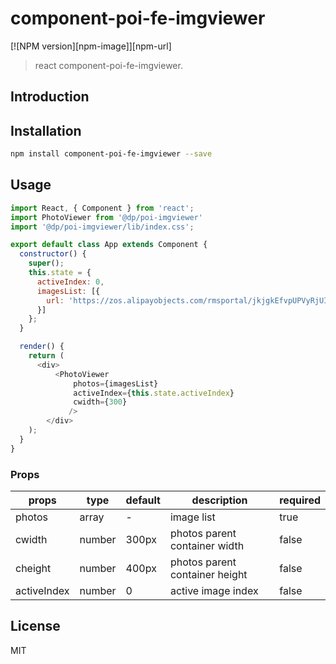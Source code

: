 # component-poi-fe-imgviewer

[![NPM version][npm-image]][npm-url]
> react component-poi-fe-imgviewer.

## Introduction


## Installation

```bash
npm install component-poi-fe-imgviewer --save
```

## Usage

```javascript
import React, { Component } from 'react';
import PhotoViewer from '@dp/poi-imgviewer'
import '@dp/poi-imgviewer/lib/index.css';

export default class App extends Component {
  constructor() {
    super();
    this.state = {
      activeIndex: 0,
      imagesList: [{
        url: 'https://zos.alipayobjects.com/rmsportal/jkjgkEfvpUPVyRjUImniVslZfWPnJuuZ.png'
      }]
    };
  }

  render() {
    return (
      <div>
          <PhotoViewer
              photos={imagesList}
              activeIndex={this.state.activeIndex}
              cwidth={300}
             />
        </div>
    );
  }
}
```
### Props

| props       | type         | default | description                 | required |
|-------------|--------------|---------|-----------------------------|----------|
| photos  | array  |  -  | image list | true |
| cwidth  | number  |  300px  | photos parent container width | false |
| cheight  | number  |  400px  | photos parent container height | false |
| activeIndex  | number  |  0 | active image index | false |

## License

MIT
